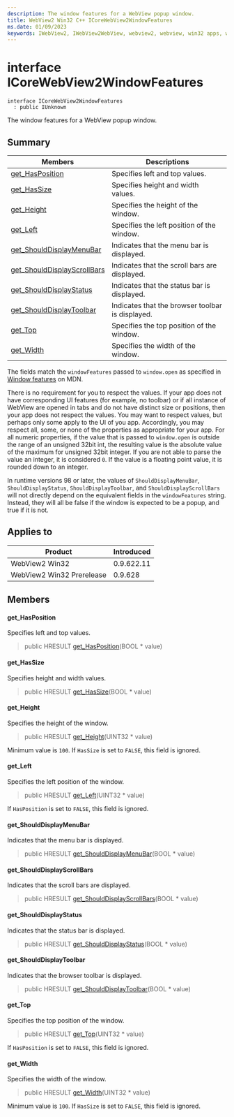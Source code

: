 ```yaml
---
description: The window features for a WebView popup window.
title: WebView2 Win32 C++ ICoreWebView2WindowFeatures
ms.date: 01/09/2023
keywords: IWebView2, IWebView2WebView, webview2, webview, win32 apps, win32, edge, ICoreWebView2, ICoreWebView2Controller, browser control, edge html, ICoreWebView2WindowFeatures
---
```


# interface ICoreWebView2WindowFeatures

```
interface ICoreWebView2WindowFeatures
  : public IUnknown
```

The window features for a WebView popup window.

## Summary

 Members                        | Descriptions
--------------------------------|---------------------------------------------
[get_HasPosition](#get_hasposition) | Specifies left and top values.
[get_HasSize](#get_hassize) | Specifies height and width values.
[get_Height](#get_height) | Specifies the height of the window.
[get_Left](#get_left) | Specifies the left position of the window.
[get_ShouldDisplayMenuBar](#get_shoulddisplaymenubar) | Indicates that the menu bar is displayed.
[get_ShouldDisplayScrollBars](#get_shoulddisplayscrollbars) | Indicates that the scroll bars are displayed.
[get_ShouldDisplayStatus](#get_shoulddisplaystatus) | Indicates that the status bar is displayed.
[get_ShouldDisplayToolbar](#get_shoulddisplaytoolbar) | Indicates that the browser toolbar is displayed.
[get_Top](#get_top) | Specifies the top position of the window.
[get_Width](#get_width) | Specifies the width of the window.

The fields match the `windowFeatures` passed to `window.open` as specified in [Window features](https://developer.mozilla.org/docs/Web/API/Window/open#Window_features) on MDN.

There is no requirement for you to respect the values. If your app does not have corresponding UI features (for example, no toolbar) or if all instance of WebView are opened in tabs and do not have distinct size or positions, then your app does not respect the values. You may want to respect values, but perhaps only some apply to the UI of you app. Accordingly, you may respect all, some, or none of the properties as appropriate for your app. For all numeric properties, if the value that is passed to `window.open` is outside the range of an unsigned 32bit int, the resulting value is the absolute value of the maximum for unsigned 32bit integer. If you are not able to parse the value an integer, it is considered `0`. If the value is a floating point value, it is rounded down to an integer.

In runtime versions 98 or later, the values of `ShouldDisplayMenuBar`, `ShouldDisplayStatus`, `ShouldDisplayToolbar`, and `ShouldDisplayScrollBars` will not directly depend on the equivalent fields in the `windowFeatures` string. Instead, they will all be false if the window is expected to be a popup, and true if it is not.

## Applies to

Product                         | Introduced
--------------------------------|---------------------------------------------
WebView2 Win32            |    0.9.622.11
WebView2 Win32 Prerelease |    0.9.628

## Members

#### get_HasPosition

Specifies left and top values.

> public HRESULT [get_HasPosition](#get_hasposition)(BOOL * value)

#### get_HasSize

Specifies height and width values.

> public HRESULT [get_HasSize](#get_hassize)(BOOL * value)

#### get_Height

Specifies the height of the window.

> public HRESULT [get_Height](#get_height)(UINT32 * value)

Minimum value is `100`. If `HasSize` is set to `FALSE`, this field is ignored.

#### get_Left

Specifies the left position of the window.

> public HRESULT [get_Left](#get_left)(UINT32 * value)

If `HasPosition` is set to `FALSE`, this field is ignored.

#### get_ShouldDisplayMenuBar

Indicates that the menu bar is displayed.

> public HRESULT [get_ShouldDisplayMenuBar](#get_shoulddisplaymenubar)(BOOL * value)

#### get_ShouldDisplayScrollBars

Indicates that the scroll bars are displayed.

> public HRESULT [get_ShouldDisplayScrollBars](#get_shoulddisplayscrollbars)(BOOL * value)

#### get_ShouldDisplayStatus

Indicates that the status bar is displayed.

> public HRESULT [get_ShouldDisplayStatus](#get_shoulddisplaystatus)(BOOL * value)

#### get_ShouldDisplayToolbar

Indicates that the browser toolbar is displayed.

> public HRESULT [get_ShouldDisplayToolbar](#get_shoulddisplaytoolbar)(BOOL * value)

#### get_Top

Specifies the top position of the window.

> public HRESULT [get_Top](#get_top)(UINT32 * value)

If `HasPosition` is set to `FALSE`, this field is ignored.

#### get_Width

Specifies the width of the window.

> public HRESULT [get_Width](#get_width)(UINT32 * value)

Minimum value is `100`. If `HasSize` is set to `FALSE`, this field is ignored.

